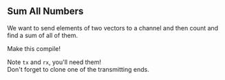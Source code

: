 ﻿## Sum All Numbers

We want to send elements of two vectors to a channel and then count and find a sum of all of them.

Make this compile!

<div class="hint">Note <code>tx</code> and <code>rx</code>, you'll need them!</div>

<div class="hint">Don't forget to clone one of the transmitting ends.</div>


